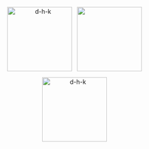 <p align="center"><img align="center" height="150" src="https://github-readme-stats.vercel.app/api?username=d-h-k&show_icons=true" alt="d-h-k" />&nbsp;
&nbsp;<img align="center" height="150" src="https://github-readme-stats.vercel.app/api/top-langs/?username=d-h-k&layout=compact" /><p/>



<p align="center"><img align="center" height="150" src="http://mazassumnida.wtf/api/mini/generate_badge?boj=kdog1503)](https://github.com/d-h-k/d-h-k)
"&show_icons=true" alt="d-h-k" />

<!---
[![Solved.ac
프로필](http://mazassumnida.wtf/api/mini/generate_badge?boj=kdog1503)](https://github.com/mazassumnida/mazassumnida)

[![Solved.ac
프로필](http://mazassumnida.wtf/api/v2/generate_badge?boj=kdog1503)](https://solved.ac/kdog1503)

[![Solved.ac
프로필](http://mazassumnida.wtf/api/generate_badge?boj=kdog1503)](https://solved.ac/kdog1503)

[![Solved.ac
프로필](http://mazassumnida.wtf/api/v2/generate_badge?boj=kdog1503)](https://solved.ac/kdog1503)
--->
